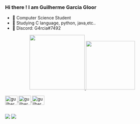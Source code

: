 ### Hi there !  I am Guilherme Garcia Gloor 

- 🔭 Computer Science Student 
- 🌱 Studying C language, python, java,etc..
- 💬 Discord: G4rcia#7492

<div align="center">
  <a href="https://github.com/guilhermeggloor">
  <img height="180em" src="https://github-readme-stats.vercel.app/api?username=guilhermeggloor&show_icons=true&theme=dark&include_all_commits=true&count_private=true"/>
  <img height="160em" src="https://github-readme-stats.vercel.app/api/top-langs/?username=guilhermeggloor&layout=compact&langs_count=7&theme=dark"/>
</div>
 <div style="display: inline_block"><br>
 <img align="center" alt="guilhermeggloor-HTML5" height="30" width="40" src="https://cdn.jsdelivr.net/gh/devicons/devicon@v2.14.0/devicon.min.css" />
 <img align="center" alt="guilhermeggloor-CSS3" height="30" width="40" src="https://cdn.jsdelivr.net/gh/devicons/devicon@v2.14.0/devicon.min.css">
 <img align="center" alt="guilhermeggloor-JS" height="30" width="40" src="https://cdn.jsdelivr.net/gh/devicons/devicon@v2.14.0/devicon.min.css">
</div>
  
  ##
  
  <div> 
  <a href="https://instagram.com/gloorguilherme" target="_blank"><img src="https://img.shields.io/badge/-Instagram-%23E4405F?style=for-the-badge&logo=instagram&logoColor=white" target="_blank"></a>
  <a href = "mailto:guilhermegloor8@gmail.com"><img src="https://img.shields.io/badge/-Gmail-%23333?style=for-the-badge&logo=gmail&logoColor=white" target="_blank"></a>
 
</div>
  
  
  
  

